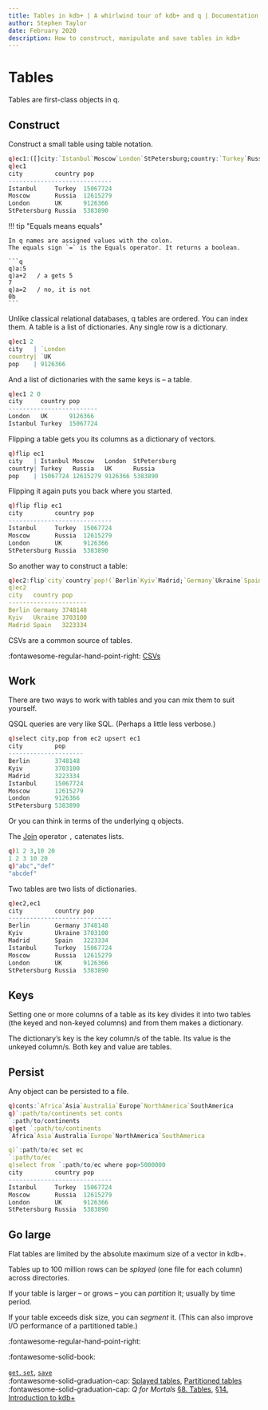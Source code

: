```yaml
---
title: Tables in kdb+ | A whirlwind tour of kdb+ and q | Documentation for kdb+ and the q programming language
author: Stephen Taylor
date: February 2020
description: How to construct, manipulate and save tables in kdb+
---
```

# Tables



Tables are first-class objects in q. 


## Construct

Construct a small table using table notation.

```q
q)ec1:([]city:`Istanbul`Moscow`London`StPetersburg;country:`Turkey`Russia`UK`Russia;pop:15067724 12615279 9126366 5383890)
q)ec1
city         country pop
-----------------------------
Istanbul     Turkey  15067724
Moscow       Russia  12615279
London       UK      9126366
StPetersburg Russia  5383890
```

!!! tip "Equals means equals"

    In q names are assigned values with the colon.
    The equals sign `=` is the Equals operator. It returns a boolean.

    ```q
    q)a:5
    q)a+2   / a gets 5
    7
    q)a=2   / no, it is not
    0b
    ```

Unlike classical relational databases, q tables are ordered. You can index them.
A table is a list of dictionaries. Any single row is a dictionary.

```q
q)ec1 2
city   | `London
country| `UK
pop    | 9126366
```

<!-- :fontawesome-regular-hand-point-right:
[Dictionaries](dictionaries.md)
 -->
And a list of dictionaries with the same keys is – a table.

```q
q)ec1 2 0
city     country pop
-------------------------
London   UK      9126366
Istanbul Turkey  15067724
```

Flipping a table gets you its columns as a dictionary of vectors.

```q
q)flip ec1
city   | Istanbul Moscow   London  StPetersburg
country| Turkey   Russia   UK      Russia
pop    | 15067724 12615279 9126366 5383890
```

Flipping it again puts you back where you started. 

```q
q)flip flip ec1
city         country pop
-----------------------------
Istanbul     Turkey  15067724
Moscow       Russia  12615279
London       UK      9126366
StPetersburg Russia  5383890
```

So another way to construct a table:

```q
q)ec2:flip`city`country`pop!(`Berlin`Kyiv`Madrid;`Germany`Ukraine`Spain;3748148 3703100 3223334)
q)ec2
city   country pop
----------------------
Berlin Germany 3748148
Kyiv   Ukraine 3703100
Madrid Spain   3223334
```

CSVs are a common source of tables.

:fontawesome-regular-hand-point-right:
[CSVs](csvs.md)


## Work

There are two ways to work with tables and you can mix them to suit yourself. 

QSQL queries are very like SQL. (Perhaps a little less verbose.)

```q
q)select city,pop from ec2 upsert ec1
city         pop
---------------------
Berlin       3748148
Kyiv         3703100
Madrid       3223334
Istanbul     15067724
Moscow       12615279
London       9126366
StPetersburg 5383890
```

<!-- :fontawesome-regular-hand-point-right:
[qSQL](queries.md)
 -->
Or you can think in terms of the underlying q objects. 

The [Join](../../ref/join.md) operator `,` catenates lists.

```q
q)1 2 3,10 20
1 2 3 10 20
q)"abc","def"
"abcdef"
```

Two tables are two lists of dictionaries. 

```q
q)ec2,ec1
city         country pop
-----------------------------
Berlin       Germany 3748148
Kyiv         Ukraine 3703100
Madrid       Spain   3223334
Istanbul     Turkey  15067724
Moscow       Russia  12615279
London       UK      9126366
StPetersburg Russia  5383890
```


## Keys

Setting one or more columns of a table as its key divides it into two tables (the keyed and non-keyed columns) and from them makes a dictionary.

The dictionary’s key is the key column/s of the table. Its value is the unkeyed column/s. Both key and value are tables. 


## Persist

Any object can be persisted to a file.

```q
q)conts:`Africa`Asia`Australia`Europe`NorthAmerica`SouthAmerica
q)`:path/to/continents set conts
`:path/to/continents
q)get `:path/to/continents
`Africa`Asia`Australia`Europe`NorthAmerica`SouthAmerica

q)`:path/to/ec set ec
`:path/to/ec
q)select from `:path/to/ec where pop>5000000
city         country pop
-----------------------------
Istanbul     Turkey  15067724
Moscow       Russia  12615279
London       UK      9126366
StPetersburg Russia  5383890
```


## Go large

Flat tables are limited by the absolute maximum size of a vector in kdb+.

Tables up to 100 million rows can be _splayed_ (one file for each column) across directories.

If your table is larger – or grows – you can _partition_ it; usually by time period. 

If your table exceeds disk size, you can _segment_ it. (This can also improve I/O performance of a partitioned table.)


:fontawesome-regular-hand-point-right:
<!-- [Files](files.md)
<br>
 -->:fontawesome-solid-book:
[`get`, `set`](../../ref/get.md),
[`save`](../../ref/save.md)
<br>
:fontawesome-solid-graduation-cap:
[Splayed tables](../../kb/splayed-tables.md),
[Partitioned tables](../../kb/partition.md)
<br>
:fontawesome-solid-graduation-cap:
_Q for Mortals_ [§8. Tables](/q4m3/8_Tables/), 
[§14. Introduction to kdb+](/q4m3/14_Introduction_to_Kdb%2B)



